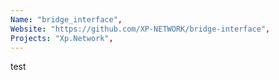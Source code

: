 ```yaml
---
Name: "bridge_interface",
Website: "https://github.com/XP-NETWORK/bridge-interface",
Projects: "Xp.Network",
---
```

<!--lang:en--> 
test
<!--lang:es--] 
test
<!--lang:de--] 
test
<!--lang:fr--] 
test
<!--lang:pl--] 
test
<!--lang:uk--] 
test
[!--lang:*-->  
